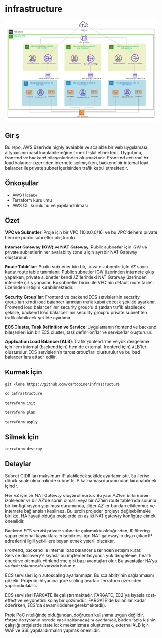 # infrastructure

![Örnek Resim](https://github.com/Cantooine/infrastructure/blob/master/diagram.png)
## Giriş
Bu repo, AWS üzerinde highly available ve scalable bir web uygulaması altyapısının nasıl kurulabileceğine örnek teşkil etmektedir. Uygulama, frontend ve backend bileşenlerinden oluşmaktadır. Frontend external bir load balancer üzerinden internete açılmış iken, backend bir internal load balancer ile private subnet içerisinden trafik kabul etmektedir.

## Önkoşullar
* AWS Hesabı
* Terraform kurulumu
* AWS CLI kurulumu ve yapılandırılması

## Özet
**VPC ve Subnetler**: Proje için bir VPC (10.0.0.0/16) ve bu VPC'de hem private hem de public subnetler oluşturulur.

**Internet Gateway (IGW) ve NAT Gateway**: Public subnetler için IGW ve private subnetlerin her availablity zone'u için ayrı bir NAT Gateway oluşturulur.

**Route Table'lar**: Public subnetler için bir, private subnetler için AZ sayısı kadar route table tanımlanır. Public subnetler IGW üzerinden internete çıkış yaparken, private subnetler kendi AZ'lerindeki NAT Gateway üzerinden internete çıkış yaparlar. Bu subnetler birbiri ile VPC'nin default route table'ı üzerinden iletişim kurabilmektedir.

**Security Group'lar**: Frontend ve backend ECS servislerinin security group'ları kendi load balancer'larından trafik kabul edecek şekilde ayarlanır. Frontend load balancer'ının security group'u dışardan trafik alabilecek şekilde, backend load balancer'ının security group'u private subnet'ten trafik alabilecek şekilde ayarlanır.

**ECS Cluster, Task Definition ve Service**: Uygulamanın frontend ve backend bileşenleri için bir ECS cluster, task definition'lar ve service'lar oluşturulur.

**Application Load Balancer (ALB)**: Trafik yönlendirme ve yük dengeleme için hem internal (backend için) hem de external (frontend için) ALB'ler oluşturulur. ECS servislerinin target group'ları oluşturulur ve bu load balancer'lara attach edilir.

## Kurmak İçin

`git clone https://github.com/cantooine/infrastructure`

`cd infrastructure`

`terraform init`

`terraform plan`

`terraform apply`

## Silmek İçin

`terraform destroy`

## Detaylar

Subnet CIDR'ları maksimum IP alabilecek şekilde ayarlanmıştır. Bu ileriye dönük scale olma halinde subnette IP kalmaması durumundan korunabilmek içindir.

Her AZ için bir NAT Gateway oluşturulmuştur. Bu yapı AZ'leri birbirinden izole eder ve bir AZ'de sorun olması veya bir AZ'nin route table'ında sorunlu bir konfigürasyon yapılması durumunda, diğer AZ'ler bundan etkilenmez ve internete bağlantıları kesilmez. Bu tercih projeden projeye değişebilmekle birlikte, HA hayati olduğu projelerde en az iki NAT gateway konfigüre etmek önemlidir.

Backend ECS servisi private subnette çalışmakta olduğundan, IP filtering yapan external kaynaklara erişebilmesi için NAT gateway'in dışarı çıkan IP adreslerini ilgili yetkililere beyan etmek yeterli olacaktır.

Frontend, backend ile internal load balancer üzerinden iletişim kurar. Service discovery'e kıyasla bu implementasyonun yük dengeleme, health check ve otomatik yönlendirme gibi bazı avantajları olur. Bu avantajlar HA'ya ve fault tolerance'a katkıda bulunur.

ECS servisleri için autoscaling ayarlanmıştır. Bu scalablity'nin sağlanmasını gözetir. Projenin ihtiyacına göre scaling ayarları Terraform üzerinden yapılandırılabilir.

ECS servisleri FARGATE ile çalıştırılmaktadır. FARGATE, EC2'ya kıyasla cost-effective ve yönetimi kolay bir çözümdür (FARGATE'de kullanılan kadar ödenirken, EC2'da devamlı ödeme gerekmektedir).

Proje PoC niteliğinde olduğundan, doğrudan kullanıma uygun değildir. tfstate dosyasının nerede nasıl saklanacağını ayarlamak, birden fazla kişinin çalıştığı projelerde state lock mekanizması oluşturmak, external ALB için WAF ve SSL yapılandırmaları yapmak önemlidir.

